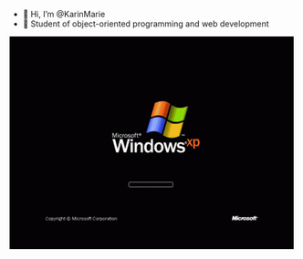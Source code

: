 - 👋 Hi, I’m @KarinMarie
- 👀 Student of object-oriented programming and web development

![Windows XP loading screen GIF](https://github.com/KarinMarie/KarinMarie/blob/main/windows-xp.gif?raw=true)

<!---
KarinMarie/KarinMarie is a ✨ special ✨ repository because its `README.md` (this file) appears on your GitHub profile.
You can click the Preview link to take a look at your changes.
--->
